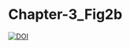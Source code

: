 # Chapter-3_Fig2b
[![DOI](https://zenodo.org/badge/DOI/10.5281/zenodo.7437685.svg)](https://doi.org/10.5281/zenodo.7437685)

